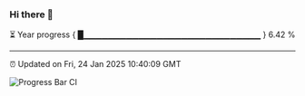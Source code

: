 ### Hi there 👋

⏳ Year progress { █▁▁▁▁▁▁▁▁▁▁▁▁▁▁▁▁▁▁▁▁▁▁▁▁▁▁▁▁▁ } 6.42 %

---

⏰ Updated on Fri, 24 Jan 2025 10:40:09 GMT

![Progress Bar CI](https://github.com/IshwaranRudhara/GIT-ACTION/workflows/Progress%20Bar%20CI/badge.svg)
